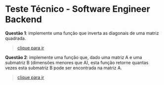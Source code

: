 # Teste Técnico - Software Engineer Backend

**Questão 1**: implemente uma função que inverta as diagonais de uma matriz quadrada.

> [clique para ir](./questao-01/Program.cs)

**Questão 2**: implemente uma função que, dado uma matriz A e uma submatriz B
(dimensões menores que A), esta função retorne quantas vezes esta submatriz B
pode ser encontrada na matriz A.

> [clique para ir](./questao-02/Program.cs)

